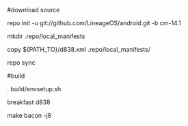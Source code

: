 #download source

repo init -u git://github.com/LineageOS/android.git -b cm-14.1

mkdir .repo/local_manifests

copy ${PATH_TO}/d838.xml .repo/local_manifests/

repo sync

#build

. build/envsetup.sh

breakfast d838

make bacon -j8
